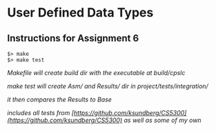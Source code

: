 # User Defined Data Types
## Instructions for Assignment 6
```shell
$> make
$> make test
```
*Makefile will create build dir with the executable at build/cpslc*

*make test will create Asm/ and Results/ dir in project/tests/integration/*

*it then compares the Results to Base*

*includes all tests from [https://github.com/ksundberg/CS5300](https://github.com/ksundberg/CS5300) as well as some of my own*